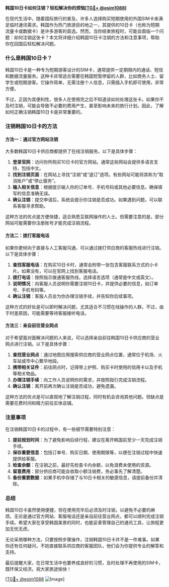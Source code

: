 **韩国10日卡如何注销？轻松解决你的烦恼[[TG💪+ @esim1088](https://t.me/s/esim1088)]**

在现代生活中，随着国际旅行的普及，许多人选择购买短期使用的外国SIM卡来满足临时通讯需求。韩国作为热门旅游目的地之一，其提供的10日卡（也称为短期流量卡或数据卡）是许多游客的首选。然而，当你结束旅程时，可能会面临一个问题：如何注销这张卡？本文将详细介绍韩国10日卡注销的方法和注意事项，帮助你在回国后轻松解决问题。

### 什么是韩国10日卡？

韩国10日卡是一种专为短期游客设计的SIM卡，通常提供一定期限内的通话、短信和数据流量服务。这种卡非常适合需要在韩国短暂停留的人群，比如商务人士、留学生或短期游客。它操作简单，无需注册个人信息，只需插入手机即可使用，非常方便。

不过，正因为其便利性，很多人在使用完之后不知道该如何处理这张卡。如果你不及时注销，可能会导致不必要的费用产生，甚至影响未来的旅行计划。因此，了解如何正确注销韩国10日卡是非常重要的。

### 注销韩国10日卡的方法

#### 方法一：通过官方网站注销

大多数韩国10日卡供应商都提供了在线注销服务。以下是具体步骤：

1. **登录官网**：访问你所购买10日卡的官方网站。通常这些网站会提供多语言支持，包括中文。
2. **找到注销页面**：在网站上寻找“注销”或“退订”选项。有些网站可能将其称为“取消账户”或“停止服务”。
3. **输入相关信息**：根据提示输入你的订单号、手机号码或其他必要信息。确保填写的信息准确无误。
4. **确认注销**：提交申请后，系统会提示你注销是否成功。如果遇到问题，可以联系客服寻求帮助。

这种方法的优点是方便快捷，适合熟悉互联网操作的人士。但需要注意的是，部分网站可能需要你注册账号才能完成注销流程。

#### 方法二：拨打客服电话

如果你更倾向于直接与人工客服沟通，可以通过拨打供应商的客服热线进行注销。以下是具体步骤：

1. **查找客服电话**：在购买10日卡时，通常会附带一张包含客服联系方式的小卡片。如果没有，可以在官网上找到客服电话。
2. **拨打电话**：按照指示拨通客服热线，选择语言选项（通常是中文或英文）。
3. **说明情况**：向客服人员说明你需要注销10日卡，并提供必要的信息，如订单号、手机号码等。
4. **确认注销**：客服人员会为你办理注销手续，并告知你后续事项。

这种方式的好处是可以即时解决问题，尤其适合不习惯在线操作的人群。不过，由于时差原因，可能需要等待客服接听电话。

#### 方法三：亲自前往营业网点

对于希望面对面解决问题的人来说，可以选择亲自前往韩国10日卡供应商的营业网点进行注销。以下是具体步骤：

1. **查找营业网点**：通过地图应用搜索供应商的营业网点位置，通常位于机场、火车站或市中心繁华地段。
2. **携带相关证件**：前往网点时，记得带上护照、购买卡时使用的信用卡以及手机等相关物品。
3. **办理注销手续**：向工作人员说明你的需求，并按照指引完成注销流程。
4. **确认注销**：离开前再次确认注销是否成功，避免遗漏。

这种方法的优点是可以直观地了解注销过程，同时有机会咨询其他问题。但缺点是需要花费时间和精力前往实体店铺。

### 注意事项

在注销韩国10日卡的过程中，有一些细节需要特别注意：

1. **提前规划时间**：为了避免影响后续行程，建议在离开韩国前至少一天完成注销手续。
2. **保存重要信息**：包括订单号、购买日期、使用期限等，以便在注销过程中快速提供给客服。
3. **检查余额**：在注销之前，最好先检查卡内余额，以免浪费未使用的资源。
4. **留意费用**：部分供应商可能会收取小额注销费，务必事先了解清楚。
5. **备份重要数据**：如果手机中存储了与10日卡相关的敏感信息，请提前备份并清除。

### 总结

韩国10日卡虽然使用便捷，但在使用完毕后必须及时注销，以避免不必要的麻烦。无论是通过官方网站、客服电话还是亲自前往营业网点，都可以顺利完成注销手续。希望大家在享受韩国美景的同时，也能妥善管理自己的通讯工具，让旅程更加无忧无虑。

无论采用哪种方法，只要按照步骤操作，注销韩国10日卡并不是一件难事。如果你还有任何疑问，不妨直接联系供应商的客服团队，他们会为你提供专业的解答和支持。

最后提醒大家，在日常生活中也要养成良好的习惯，及时处理不再使用的SIM卡，既环保又经济。祝大家旅途愉快！

[[TG💪+ @esim1088](https://t.me/s/esim1088) ![Image](https://i.postimg.cc/4NQfJmqS/Snipaste-2025-05-13-00-14-12.png)]
